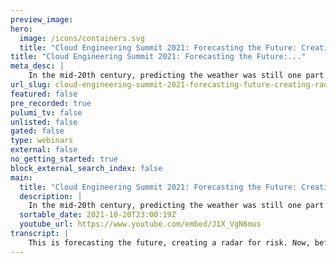 ```yaml
---
preview_image:
hero:
  image: /icons/containers.svg
  title: "Cloud Engineering Summit 2021: Forecasting the Future: Creating a Radar for Risk"
title: "Cloud Engineering Summit 2021: Forecasting the Future:..."
meta_desc: |
    In the mid-20th century, predicting the weather was still one part science, one part intuition, and one part luck. But as computers, data collectio...
url_slug: cloud-engineering-summit-2021-forecasting-future-creating-radar-risk
featured: false
pre_recorded: true
pulumi_tv: false
unlisted: false
gated: false
type: webinars
external: false
no_getting_started: true
block_external_search_index: false
main:
  title: "Cloud Engineering Summit 2021: Forecasting the Future: Creating a Radar for Risk"
  description: |
    In the mid-20th century, predicting the weather was still one part science, one part intuition, and one part luck. But as computers, data collection, and modeling have steadily improved, we now produce staggeringly accurate weather short-term forecasts.  In tech, we're still early in our journey to more deeply understanding and modeling our world through learning from incidents. As we improve, what if we could start forecasting incidents?  In this presentation, we'll talk about Risk Radar, Netflix's forum to collect and make sense of emergent sociotechnical risk both from experienced-incidents, and risk which can predict angry, incident-filled skies.  Talk by: J. Paul Reed
  sortable_date: 2021-10-20T23:00:19Z
  youtube_url: https://www.youtube.com/embed/J1X_VgN6mus
transcript: |
    This is forecasting the future, creating a radar for risk. Now, before we get started today, I wanted to give a shout out to Cat, Laura Maddie and Wendy. Uh Those are the folks that uh are put on the Pulumi uh Cloud Engineering Summit um and worked really hard to do. So I know a lot of folks think a virtual conference is, is maybe easier than uh putting together an in person conference. It's not, it's just a different type of work, but it's definitely the same amount of work. Um And I know a lot of us thought uh that we would be uh in person by now. Um So I'm looking forward to seeing them and you in 2022. And I just wanted to thank them for bringing us all together uh here today. All right, let's get started. So a lot of you have heard of this idea of A I ops, you know, it's a game changer. Um This idea that maybe if we can uh teach the computers enough about our work, they'll be able to detect incidents before we can and maybe even auto remediate them. It's a big promise a lot of, a lot of ops teams kind of wondering about this, you know, hey, is it just another addition to Dev Ops, you know, DEV A I OPS? And we keep adding, uh, uh, letters to that, that, uh, to Dev Ops. Um, and, and rightly so I think there's a little bit of skepticism, you know, it may seem like, uh, we're just looking at sort of a crystal ball of sorts and, uh, and, you know, in, except now it's computers that are looking at this crystal ball. Um, you know, and admit it's kind of hard to trust these things because, uh, looking back at one of those A I articles, uh, from the previous slide, you know, the, the clip art that they actually used here is a tarot card, uh, which is not particularly confidence inspiring. I don't know if I, I want, uh, you know, computer auto remediation based on a tarot reading as it were. Um, one of, uh, one of my favorite guys, Dave Hahn has a great quote about this. He, he said if you're having enough incidents to train a machine learning model, you probably have more pressing problems to look at. Um, and think about, uh, and there's, I think something to that. So for today, uh, I'm gonna talk about a I, but I'm referring to something different, the already existing intelligence that we have on our teams, um, that we use and bring to our systems every day as expertise. Um and how uh when we interact with each other and with other teams that intelligence is more than the sum of, of its parts. Um when we wrangle these systems um and operate them day to day usually pretty successfully. Um So I'm talking about that expertise. Um and that already existing intelligence within us. Um A little A A I ops that in that context. So risk Radar, what is this risk radar thing? We're gonna dig into that. Uh But before we do so, uh um uh my name is uh J Paul Reid for those that don't know. Me most important thing on here is Twitter, uh J Paul Reed on Twitter um background and build release engineering, uh did distant consulting and um I have a masters in human factors and system safety, which I mentioned because a lot of these ideas come from that field of study. Now I met Netflix on the critical operations and reliability engineering team. Get asked a lot what I do on core at Netflix. Um I once gave this answer, I navigate the organization to observe signals of systemic socio technical risk so we can activate our adaptive capacity to address that risk. And somebody came back and said, so you run around the building, gossiping with people about broken computers which uh had a reaction to. But, you know, maybe there's, maybe there's something to that. I don't know. I don't know Um So let's dig into our radar for risk, you say, what do we mean by that? Well, it's good to offer a little historical context uh before we dig into, to uh the benefits of Risk radar and, and the details of how you would build your own. So uh Risk radar uh was a repurposed meeting originally. Uh The meeting, it was originally called the IRL incident, Risks and learning meeting where we talked about incidents. Um and then risks and learnings associated with those incidents. One of the big changes that we made when we renamed and repurposed that meeting was to go from talking about specific incidents to risk themes. And so in the previous meeting, a lot of times to folks, teams, we had ask, ask teams to come present their uh incident that they had run into specific incident. Um And now we, we shifted more to uh risk themes. Incidents still play a role. We'll talk a little bit about that in a sec, but we're talking more about thematic Risk and Risk radar. Um as I mentioned, teams would come and present. Um We, we moved from a model of presenting to discussing, we found that um setting up a presentation to come to that meeting. A lot of things felt like a book report, felt like extra work. Um So we don't, we don't have teams prepare in that way anymore. Um And it's more of a discussion. Um Also uh it's less of a retrospective about, again, about specific incidents and more focused on emergent discussions, emergent paths that come about around these risk themes that we talk about. Um So, again, even though we, we bring in um some previous stuff to inform our discussion, um we really let the conversation kind of go wherever it's gonna go. Uh And it's less focused around the framing of a particular specific incident. Um Again, even though we use those talk about the details of how we do that in a sec. So the recipe, how would you put this together for your own organization? Well, you obviously have to have a schedule forum, a meeting um to, to hand it uh to handle it in or, or conduct a risk radar in. Um we solicit and collect risks beforehand. Um And so I sent out an email um a couple of times before the meeting and ask folks uh to share their risks uh before the meeting. Um So that we're not spending a ton, a ton of time doing that during the meeting, there's also a benefit that we'll talk about in a second. Um But we do all of this uh collection sort of beforehand. We also do some incident and oopsie analysis that we bring to the meeting. Oopsie, by the way, is a program that was started by Lauren Hoffs. Uh No root cause on Twitter um was one of my favorite Twitter names. Um Nora Jones was involved as well. Ryan kitchens, um, started the oopsie process. It's really near miss reporting. It's, it's things that could have gone very wrong but didn't. And then people will sort of do a retro, uh, with them and their team and write it up as a, as an oopsie. We'll take some of those analyses from actual incidents or oopsy, bring those as well. A lot of times we'll merge the risks that folks uh have raised and then look and see if, if uh we see any of those risk uh patterns in the analysis of recent incidents that we've had um published and distributed minutes. So that's actually a really important part after the meeting um that uh the meeting minutes um get put together and then we send them out um for folks to look at. Uh we'll talk about why that's important uh in a sec, but that's definitely a part of, of the recipe uh to making risk radar work. So some surprises, some surprises are risk greater, well, scheduling cadence, um surprises. Uh We were originally doing it monthly. We started this in 2019. So about a couple of years ago, uh actually, it was October of 2019. Um And we used to do it every month as the pandemic came around and we were in the thick of that, we went to every other month. Um And so we played a little bit with the scheduling and where we are now, every other month seems to be a good cadence for, for collecting these risks, discussing them and then, um, you know, disseminating them back within the organization. So you might find, uh, every month is not enough, you might find it's too much. So, that's something to play with as well. Radar echoes. What do I mean by this? Uh, well, when I would solicit risks, people were actually surprised, uh, that other people had the same concerns and risks that they had. So a lot of times when we would say, hey, I don't think anybody, you know, else is worried about this, but I'm worried about X and I would say actually I got email from four or five other people about that particular risk. Um And so we would, we would definitely dig into that one at the meeting. Um But that's one of the reasons you collect things beforehand um to reduce that uh that bias and people maybe, uh you know, having to say it in a meeting is very different than just emailing it. That was a big surprising thing, the importance of the meeting minutes. So I talked about this. So we have a lot of um folks that, that uh have a conflict with, with risk radar um or, or have a very busy schedule. Um A lot of leaders and senior leaders may not be able to make it to the risk meeting. Um A lot of their teams might. Um, but they don't. And so, um for them, the, the really useful output are the, the collated uh crisp meeting minutes which we put together and those get, you know, more broadly disseminated too. It's easier for people that weren't at the meeting leaders. Uh Or I CS to actually look at the minutes if somebody, you know, goes in and says, hey, weren't you just talking about this? Um And so it's an easy way to sort of keep the conversation going, but they have to be really high quality and, and sort of edited. So we try to make them very readable almost newsletter article, sort of. Um, styling is kind of what we're going. And finally, the risks that your A I radars detect very surprising, um when you don't constrain risks uh from an incident perspective and say, hey, we're gonna look at all the risks in this incident. You start to get risks that aren't technical in nature. Um They're about the socio parts of the system, you know how people are feeling how an on call rotation might be thin, things like that. Um It may go into other parts of the organization around. Um, you know, other, other teams that aren't, aren't engineering, maybe they're pr maybe there are other things. Um And again, it's great because then you, you can follow as part of the emergent discussion, follow the threat of risk around the organization. It's not just um you know, in the context of an incident in the single technical system failing. Um, so some of those risks, um, and where they've let us have been very surprising in a very positive way. Um, and so that's another benefit here. All right. Uh, let's talk a little bit about some of the problems and challenges of risk radar that we ran into. Um, the radar represents a sort of probable. Right. So there's a probabilistic nature uh to the risks that people are gonna come up with. We, you know, people are using their own heroes sticks and they're making a judgment call about where, how likely it is that the risk that they're bringing up is. So you have to know that this radar that we're talking about, you know, you, it, it's based on how many sensors report that same risk, right? How many different radar sites report that? Um And so there's a probable is involved. Recency bias is definitely involved. So a lot of folks will actually bring up risks that were in recent incidents or oopsie, that's ok. One of the things that we found that super interesting is those risk things ebb and flow over time. So there may be a few incidents about a particular risk. It kind of dies down, kind of gets tamped down, maybe engineers do something different. But six months later, we're talking about the same risk and we might want to revisit it because it came up again. Um And so, uh, uh, recency bias plays into that, but it's still useful there in terms of, uh, um watching risk ebb and flow over time, some risks will never come to pass. And that's something that you, you just have to accept. Uh, one of the important things is all the risks that get brought up whether or not, you know, they happen in a previous incident or end up happening in an incident uh in the near future. Uh are a second order signal of what folks are worried about in the organization. And so that's actually super useful uh to look at like where are people concerned? Um And why are they concerned? There's a lot of chunky conversations that um that can be had there. Um You might say to yourself, uh what else? This is a Netflix thing, unicorn thing. Uh I can't do this in my organization. Well, oh look, hey, hey, it's Pete. Hey, Pete. Um uh kind of in the middle of something. I'm kind of giving AAA presentation uh for uh Pulumi Cloud Engineering Summit. Uh Is this quick? Can I can help you with something? Yeah. Yeah. Yeah, I just got a couple questions about Risk Radar if you got a few minutes Risk Radar. Well, it's funny, I'm actually talking about Risk Radar right now. Uh So why don't you tell folks like who you are? And let's talk about your questions? Yeah. Hey, I'm Pete Shima. Uh I work on the reliability engineering team at Epic Games and uh um we have started doing this risk radar thing that we found out about and um and it's going pretty well, but, you know, a few things, you know, that uh a few questions I had about it, one is, you know, um you know, we're gathering all these risks and, and people have really liked talking about this and we've sort of created this forum for people to, to talk about these things, which is great, but like a lot of folks want uh action out of these things and that's, that's definitely a challenge uh um for us. Yeah. Yeah. Well, but so before I, I answer your question, we'll get to that because that's an interesting thing. I mean, this comes up with incident topics, you know, incident remediation. Like why would we do a retro if there's not any action items? So it's a juicy topic. But I'm actually really curious, how did I mean, how did you get started? Like, how did I mean, how did you introduce this meeting to the, the crew? Like, like, what was that like? Yeah. Yeah. So we have a uh uh an operational meeting that we have uh biweekly now where we talk about a lot of stuff for service ownership at Epic. So, you know, we have the definitely uh you build it, you run it type of type of culture. Um And hey, we're, we're talking about a lot of operational and service ownership items there. And we said, hey, you know, there's not really like a place for people to talk about some of this. So we talk about security risk and things like that and in other forms. But like, hey, uh uh one great conversation we had was about uh on call and problems we have with in some of our on call rotations and we had a great discussion. Yeah, on call health and, and on call configuration, right? So, so we sort of introduced this into this uh uh uh uh optional meeting that people can join and sort of learn what's going on. Um So it's a pretty big audience there and we're getting a lot of sort of feedback about, oh, well, hey, this thing doesn't seem right or this thing doesn't seem right. Yeah. Yeah. And of course, as we were talking about uh earlier, like that's, you know, the point of risk creator is to create sort of a form for that. Um So that, you know, people can kind of get some of those things off of their, off their chest or off their mind around like what's what they're worried about, right. One of the interesting things you asked, right? Was, was about action items and, and I guess, I mean, I wonder a little bit like did that come up because people were discussing these great risks and then it was kind of like, well, what now or like was that kind of the, the thinking there? Yeah. Yeah. So we've been sort of collecting these risks to sort of build our risk library, so to speak our risk catalog. And we're sort of going through this and we have a, we have quite a lot now, which is great. But, hey, what's the next step? Hey, this is actually like a serious problem. What do we do about it? Right. We, we shouldn't just leave this here and how do we sort of address that? Yeah. Yeah. Yeah, definitely. Well, so there's lots of different ways that, that we've done that at Netflix or dealt with that, right? Is it, and one of the ways is, is you can use it as uh input into, you know, product discussions, right? If you have a product team, um one of the big things too, uh you can surface, you can use some of those things to surface actually, uh where teams are, right? And so maybe there's a certain part of the product that has a lot of technical debt and that's being expressed through incidents and the risks that people see in incidents, right? But if you kind of go to someone and say, oh, I just have technical debt, right? And maybe there's a technical debt in the fro service, right? They may say, well, that's great. But if you can connect that to like there was an incident. And when we went and looked at that the, the risks that got expressed or related to the technical debt, it gives you something a bit of an anchor to do that. So I, I think, um, you can use it in a lot of different ways, but one of the things that I think is relevant and important as part of that is you do have to have somebody driving it. Right. Because otherwise to your point, I bet, um, it maybe feels like a little bit like, uh, just complaining, right? Unless you do something about it. Right. Yeah. Yeah. And I think, you know, we've, we've developed this long list of things and, and people are like, ok, we've got, we've got a list of stuff right now and we've done a couple of voting type of things, hey, what's important to people? And that's been helpful. But I think, you know, finding that right driver and hey, what, what do we really do about this one? Maybe it's not attached to even one team is something we're still figuring out. Yeah. Yeah. Well, and so, uh, the one thing too that I'll mention that's really interesting about this is that, um, not all of the risks that folks bring up or that get discussed may have an actionable outcome in the moment. So one of the things that we found and we found this, that Netflix too is, it's like it's almost trying to scale the A a and I kind of referenced this earlier scale the, the water cooler conversation, right? Engineers knowing how the system works and the sharp edges, you may not actually polish them, but you may want to know that, you know, if you use that saw in that way, the, the Buzz uh Buzzsaw service in that way it's going to bite you, right? Um And so that's useful information too, even if you don't put it in a backlog or, or, or um you know, uh uh do anything with it. Um I'm actually curious, I have a question for you uh for folks that might be interested in this whole risk radar concept, what advice do you have uh for getting them on their journey doing it at, you know, an organization that maybe, you know, this is, this is not a unicorn thing. You can do it at Netflix, you can do it at Epic, you can do it at your org. What, what advice do you have? Yeah. Yeah, a couple of things that I've found so far, you know, we've been tracking this for a few months and, and, and getting a lot of things and, and definitely finding out what is important to people um has definitely been helpful for us. We need some voting things to, to, to start gathering more of that. Um And also like having a safe space. So some of the stuff is gonna be painful for people to talk about, right? So it's got to be like AAA space where it's OK to talk about things like team health, like on call, like that sort of stuff. Uh uh uh is pretty important and if people aren't comfortable about talking some of these risks, then that's gonna make it challenging. And we've also tried to get a senior folks in this meeting too, so people can actually have a dialogue with senior people directly about how they think about some of this risk, right? So what, what is important to one person and might be a really emotional thing for, for one person might actually be a really big problem for someone else or might not as be a big of a problem for other teams. So I think finding getting that dialogue going and then, then focusing on, hey, here's actually the important stuff. Um uh people that are passionate about this stuff like they're gonna get together if you can just bring them together. So I think that's worked pretty well for us so far. Yeah, definitely. You know, we've been using the metaphor of like radar and clouds, right? And so sometimes clouds look very ominous, but there's no moisture in them, right? They're not, they're not actually that scary when you have a tool like a radar to look at them and then other, you know, things other, you know, clouds look like happy fun clouds and behind there is like major storms going on and so that creating that space can help take the, the signal of the clouds if you will, uh, and make useful, useful information about it to explore it more. Yeah. And I think people bringing up similar things or the same things over time is like, oh, hey, this is Rey and now they have somebody to connect with on that topic and quite often there's people like, hey, I wanted to solve this. I didn't know it was a problem for someone else too. Hey, how can we sort of go solve this? We're, we're still figuring out how we can sort of facilitate some of that stuff. But, uh, but it's been good connecting some of the groups. Cool. Cool. Well, I'm gonna go ahead and finish up this talk but, uh, I'm really glad you, you know, uh, dialed in, uh, you know, gave me a call and we can talk about it. It was very serendipitous. Yeah. Well, thanks for a few minutes and, yeah. All right, I'll talk to you soon. Bye bye. All right. All right. Uh, that was great. Uh, now, where was I? Oh, this is a Netflix only thing. Well, clearly, uh, it's not anybody can do this. And where are the action items? Pete. And I talked about that a little bit. Um, and what you can do about this. But that's one of the things too that a lot of times people are thirsting for action items. And that can be um a tricky thing to wrangle. Sometimes again, some, some risks may not have clear to find action items and you have to do a little more work to find what is the actual action item from that risk. So let's talk about the three takeaways uh from a day. So people communicating with each other in socio tech systems turns out it's kind of important, right? Um A lot of times as engineers, we love telling stories about uh you know, near miss this thing I did that, that almost took the site down. But didn't we also talk about, we love to talk about ways that we kept the site up and wrangled, you know, that uh database back to health. Uh without anybody noticing, these are water cooler conversations and they're important um to organizational learning and to how we play out. Um What happens during high consequence, high tempo events. This is kind of, you know, as I said, a water cooler. So this risk radar is a way to scale those conversations and disseminate some of those uh learnings outside of just what engineers are talking about that concerns them fundamentally. This is what that is and so play with it. Uh It's a format to structure that play with it. Uh do something that works for you. Takeaway. Number two, it's a technique to give voice to I told you. So now saying I told you so is not generally very productive, but it exhibits uh or indicates a frustration, right? People saying, hey, I was really worried about this and it blew up and I told you so, so risk radar is a way to sort of give voice to those concerns, but in a more actionable and definitely healthier way. Um Hopefully, if, if uh if we see a lot of folks concerned about the same thing, we can take action about it. Um And you know, it's, it's a little healthier than just saying I told you. So ha ha ha finally take away number three forms like risk, radar, cultivate uh adaptive capacity and interp predictability across levels of the org, right? So adaptive capacity, that's our ability to adapt to situations um under uh high consequence, high tempo events. Um and this, this the exchange of knowledge and exchange of what things are around, you know, risky things are on the mind of engineers increases our, our ability to cope with those things uh during an incident. And then interpret interp predictability is the concept of how can we lean on each other and other teams during these high stress high temple, high consequence incidents. Um And this builds that because it shares some of the context in a nonstress way in a nonstress forum about what they're doing, what they're worried about all of those things. And then of course, if you disseminate it out, as I mentioned with the minutes, that's super important, you can get some of this effect across all levels of the organization. So uh go forth, establish your own risk, radar sensor network and start finding out uh those risks with the already existing intelligence that you and your colleagues and your organization have. Uh I'm Jay Paul Reed, J Paul Reid on Twitter. That's all I got.
---
```

